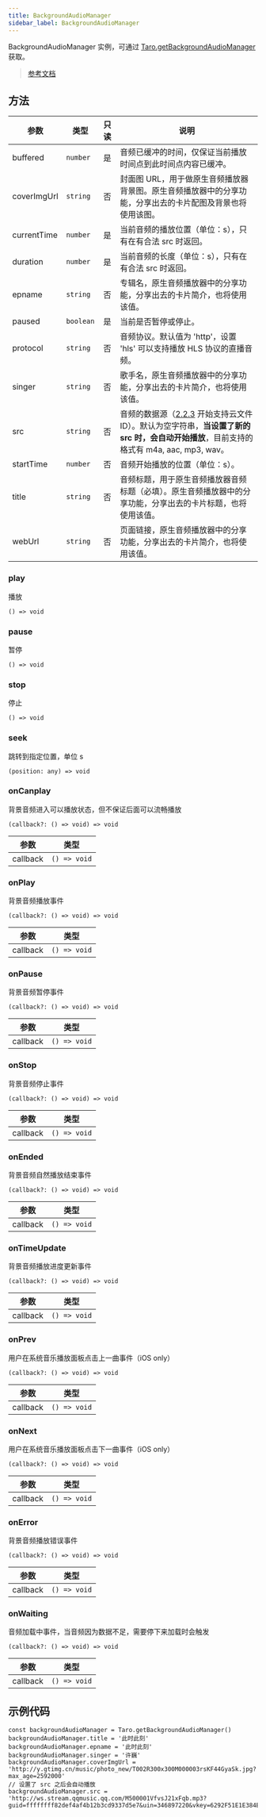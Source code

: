 ```yaml
---
title: BackgroundAudioManager
sidebar_label: BackgroundAudioManager
---
```


BackgroundAudioManager 实例，可通过 [Taro.getBackgroundAudioManager](https://developers.weixin.qq.com/miniprogram/dev/api/media/background-audio/wx.getBackgroundAudioManager.html) 获取。

> [参考文档](https://developers.weixin.qq.com/miniprogram/dev/api/media/background-audio/BackgroundAudioManager.html)

## 方法

<table>
  <thead>
    <tr>
      <th>参数</th>
      <th>类型</th>
      <th style="text-align:center">只读</th>
      <th>说明</th>
    </tr>
  </thead>
  <tbody>
    <tr>
      <td>buffered</td>
      <td><code>number</code></td>
      <td style="text-align:center">是</td>
      <td>音频已缓冲的时间，仅保证当前播放时间点到此时间点内容已缓冲。</td>
    </tr>
    <tr>
      <td>coverImgUrl</td>
      <td><code>string</code></td>
      <td style="text-align:center">否</td>
      <td>封面图 URL，用于做原生音频播放器背景图。原生音频播放器中的分享功能，分享出去的卡片配图及背景也将使用该图。</td>
    </tr>
    <tr>
      <td>currentTime</td>
      <td><code>number</code></td>
      <td style="text-align:center">是</td>
      <td>当前音频的播放位置（单位：s），只有在有合法 src 时返回。</td>
    </tr>
    <tr>
      <td>duration</td>
      <td><code>number</code></td>
      <td style="text-align:center">是</td>
      <td>当前音频的长度（单位：s），只有在有合法 src 时返回。</td>
    </tr>
    <tr>
      <td>epname</td>
      <td><code>string</code></td>
      <td style="text-align:center">否</td>
      <td>专辑名，原生音频播放器中的分享功能，分享出去的卡片简介，也将使用该值。</td>
    </tr>
    <tr>
      <td>paused</td>
      <td><code>boolean</code></td>
      <td style="text-align:center">是</td>
      <td>当前是否暂停或停止。</td>
    </tr>
    <tr>
      <td>protocol</td>
      <td><code>string</code></td>
      <td style="text-align:center">否</td>
      <td>音频协议。默认值为 'http'，设置 'hls' 可以支持播放 HLS 协议的直播音频。</td>
    </tr>
    <tr>
      <td>singer</td>
      <td><code>string</code></td>
      <td style="text-align:center">否</td>
      <td>歌手名，原生音频播放器中的分享功能，分享出去的卡片简介，也将使用该值。</td>
    </tr>
    <tr>
      <td>src</td>
      <td><code>string</code></td>
      <td style="text-align:center">否</td>
      <td>音频的数据源（<a href="https://developers.weixin.qq.com/miniprogram/dev/framework/compatibility.html">2.2.3</a> 开始支持云文件ID）。默认为空字符串，<strong>当设置了新的 src 时，会自动开始播放</strong>，目前支持的格式有 m4a, aac, mp3, wav。</td>
    </tr>
    <tr>
      <td>startTime</td>
      <td><code>number</code></td>
      <td style="text-align:center">否</td>
      <td>音频开始播放的位置（单位：s）。</td>
    </tr>
    <tr>
      <td>title</td>
      <td><code>string</code></td>
      <td style="text-align:center">否</td>
      <td>音频标题，用于原生音频播放器音频标题（必填）。原生音频播放器中的分享功能，分享出去的卡片标题，也将使用该值。</td>
    </tr>
    <tr>
      <td>webUrl</td>
      <td><code>string</code></td>
      <td style="text-align:center">否</td>
      <td>页面链接，原生音频播放器中的分享功能，分享出去的卡片简介，也将使用该值。</td>
    </tr>
  </tbody>
</table>

### play

播放

```tsx
() => void
```

### pause

暂停

```tsx
() => void
```

### stop

停止

```tsx
() => void
```

### seek

跳转到指定位置，单位 s

```tsx
(position: any) => void
```

### onCanplay

背景音频进入可以播放状态，但不保证后面可以流畅播放

```tsx
(callback?: () => void) => void
```

<table>
  <thead>
    <tr>
      <th>参数</th>
      <th>类型</th>
    </tr>
  </thead>
  <tbody>
    <tr>
      <td>callback</td>
      <td><code>() =&gt; void</code></td>
    </tr>
  </tbody>
</table>

### onPlay

背景音频播放事件

```tsx
(callback?: () => void) => void
```

<table>
  <thead>
    <tr>
      <th>参数</th>
      <th>类型</th>
    </tr>
  </thead>
  <tbody>
    <tr>
      <td>callback</td>
      <td><code>() =&gt; void</code></td>
    </tr>
  </tbody>
</table>

### onPause

背景音频暂停事件

```tsx
(callback?: () => void) => void
```

<table>
  <thead>
    <tr>
      <th>参数</th>
      <th>类型</th>
    </tr>
  </thead>
  <tbody>
    <tr>
      <td>callback</td>
      <td><code>() =&gt; void</code></td>
    </tr>
  </tbody>
</table>

### onStop

背景音频停止事件

```tsx
(callback?: () => void) => void
```

<table>
  <thead>
    <tr>
      <th>参数</th>
      <th>类型</th>
    </tr>
  </thead>
  <tbody>
    <tr>
      <td>callback</td>
      <td><code>() =&gt; void</code></td>
    </tr>
  </tbody>
</table>

### onEnded

背景音频自然播放结束事件

```tsx
(callback?: () => void) => void
```

<table>
  <thead>
    <tr>
      <th>参数</th>
      <th>类型</th>
    </tr>
  </thead>
  <tbody>
    <tr>
      <td>callback</td>
      <td><code>() =&gt; void</code></td>
    </tr>
  </tbody>
</table>

### onTimeUpdate

背景音频播放进度更新事件

```tsx
(callback?: () => void) => void
```

<table>
  <thead>
    <tr>
      <th>参数</th>
      <th>类型</th>
    </tr>
  </thead>
  <tbody>
    <tr>
      <td>callback</td>
      <td><code>() =&gt; void</code></td>
    </tr>
  </tbody>
</table>

### onPrev

用户在系统音乐播放面板点击上一曲事件（iOS only）

```tsx
(callback?: () => void) => void
```

<table>
  <thead>
    <tr>
      <th>参数</th>
      <th>类型</th>
    </tr>
  </thead>
  <tbody>
    <tr>
      <td>callback</td>
      <td><code>() =&gt; void</code></td>
    </tr>
  </tbody>
</table>

### onNext

用户在系统音乐播放面板点击下一曲事件（iOS only）

```tsx
(callback?: () => void) => void
```

<table>
  <thead>
    <tr>
      <th>参数</th>
      <th>类型</th>
    </tr>
  </thead>
  <tbody>
    <tr>
      <td>callback</td>
      <td><code>() =&gt; void</code></td>
    </tr>
  </tbody>
</table>

### onError

背景音频播放错误事件

```tsx
(callback?: () => void) => void
```

<table>
  <thead>
    <tr>
      <th>参数</th>
      <th>类型</th>
    </tr>
  </thead>
  <tbody>
    <tr>
      <td>callback</td>
      <td><code>() =&gt; void</code></td>
    </tr>
  </tbody>
</table>

### onWaiting

音频加载中事件，当音频因为数据不足，需要停下来加载时会触发

```tsx
(callback?: () => void) => void
```

<table>
  <thead>
    <tr>
      <th>参数</th>
      <th>类型</th>
    </tr>
  </thead>
  <tbody>
    <tr>
      <td>callback</td>
      <td><code>() =&gt; void</code></td>
    </tr>
  </tbody>
</table>

## 示例代码

```tsx
const backgroundAudioManager = Taro.getBackgroundAudioManager()
backgroundAudioManager.title = '此时此刻'
backgroundAudioManager.epname = '此时此刻'
backgroundAudioManager.singer = '许巍'
backgroundAudioManager.coverImgUrl = 'http://y.gtimg.cn/music/photo_new/T002R300x300M000003rsKF44GyaSk.jpg?max_age=2592000'
// 设置了 src 之后会自动播放
backgroundAudioManager.src = 'http://ws.stream.qqmusic.qq.com/M500001VfvsJ21xFqb.mp3?guid=ffffffff82def4af4b12b3cd9337d5e7&uin=346897220&vkey=6292F51E1E384E061FF02C31F716658E5C81F5594D561F2E88B854E81CAAB7806D5E4F103E55D33C16F3FAC506D1AB172DE8600B37E43FAD&fromtag=46'
```
